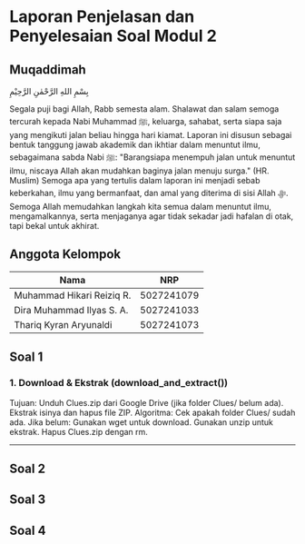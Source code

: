 # Laporan Penjelasan dan Penyelesaian Soal Modul 2
## Muqaddimah
بِسْمِ اللهِ الرَّحْمٰنِ الرَّحِيْمِ

Segala puji bagi Allah, Rabb semesta alam. Shalawat dan salam semoga tercurah kepada Nabi Muhammad ﷺ, keluarga, sahabat, serta siapa saja yang mengikuti jalan beliau hingga hari kiamat.
Laporan ini disusun sebagai bentuk tanggung jawab akademik dan ikhtiar dalam menuntut ilmu, sebagaimana sabda Nabi ﷺ:
"Barangsiapa menempuh jalan untuk menuntut ilmu, niscaya Allah akan mudahkan baginya jalan menuju surga."
(HR. Muslim)
Semoga apa yang tertulis dalam laporan ini menjadi sebab keberkahan, ilmu yang bermanfaat, dan amal yang diterima di sisi Allah ﷻ.
Semoga Allah memudahkan langkah kita semua dalam menuntut ilmu, mengamalkannya, serta menjaganya agar tidak sekadar jadi hafalan di otak, tapi bekal untuk akhirat.

## Anggota Kelompok
| Nama                      | NRP        |
|---------------------------|------------|
|Muhammad Hikari Reiziq R.  | 5027241079 |
|Dira Muhammad Ilyas S. A.  | 5027241033 |
|Thariq Kyran Aryunaldi     | 5027241073 |

## Soal 1
### 1. Download & Ekstrak (download_and_extract())
Tujuan:
Unduh Clues.zip dari Google Drive (jika folder Clues/ belum ada).
Ekstrak isinya dan hapus file ZIP.
Algoritma:
Cek apakah folder Clues/ sudah ada.
Jika belum:
Gunakan wget untuk download.
Gunakan unzip untuk ekstrak.
Hapus Clues.zip dengan rm.



---

## Soal 2


## Soal 3


## Soal 4
